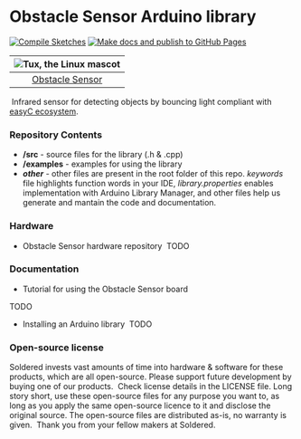# Obstacle Sensor Arduino library

[![Compile Sketches](https://github.com/e-radionicacom/Obstacle-Sensor/actions/workflows/compile_test.yml/badge.svg?branch=dev)](https://github.com/e-radionicacom/Obstacle-Sensor/actions/workflows/compile_test.yml)
[![Make docs and publish to GitHub Pages](https://github.com/e-radionicacom/Obstacle-Sensor/actions/workflows/make_docs.yml/badge.svg?branch=dev)](https://github.com/e-radionicacom/Obstacle-Sensor/actions/workflows/make_docs.yml)

| ![Tux, the Linux mascot](https://upload.wikimedia.org/wikipedia/commons/8/8f/Example_image.svg) |
| :---------------------------------------------------------------------------------------------: |
| [Obstacle Sensor](www.solde.red/333004)                                                         |
​
Infrared sensor for detecting objects by bouncing light compliant with [easyC ecosystem](www.soldered.com/easyC). 
​
### Repository Contents
- **/src** - source files for the library (.h & .cpp)
- **/examples** - examples for using the library
- ***other*** - other files are present in the root folder of this repo. *keywords* file highlights function words in your IDE, *library.properties* enables implementation with Arduino Library Manager, and other files help us generate and mantain the code and documentation.
​
### Hardware
- Obstacle Sensor hardware repository
​
TODO

### Documentation
- Tutorial for using the Obstacle Sensor board

TODO

- Installing an Arduino library
​
TODO

### Open-source license
Soldered invests vast amounts of time into hardware & software for these products, which are all open-source. Please support future development by buying one of our products. 
​
Check license details in the LICENSE file. Long story short, use these open-source files for any purpose you want to, as long as you apply the same open-source licence to it and disclose the original source. The open-source files are distributed as-is, no warranty is given.
​
Thank you from your fellow makers at Soldered.
